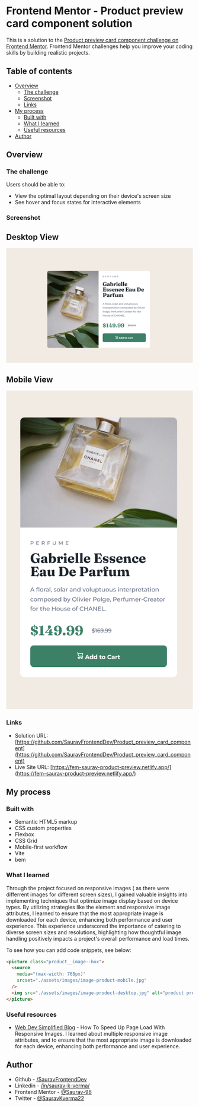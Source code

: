 # Frontend Mentor - Product preview card component solution

This is a solution to the [Product preview card component challenge on Frontend Mentor](https://www.frontendmentor.io/challenges/product-preview-card-component-GO7UmttRfa). Frontend Mentor challenges help you improve your coding skills by building realistic projects.

## Table of contents

- [Overview](#overview)
  - [The challenge](#the-challenge)
  - [Screenshot](#screenshot)
  - [Links](#links)
- [My process](#my-process)
  - [Built with](#built-with)
  - [What I learned](#what-i-learned)
  - [Useful resources](#useful-resources)
- [Author](#author)

## Overview

### The challenge

Users should be able to:

- View the optimal layout depending on their device's screen size
- See hover and focus states for interactive elements

### Screenshot

## Desktop View

![](./assets/screenshots/desktop_04.png)

## Mobile View

![](./assets/screenshots/mobile_04.png)

### Links

- Solution URL: [https://github.com/SauravFrontendDev/Product_preview_card_component](https://github.com/SauravFrontendDev/Product_preview_card_component)
- Live Site URL: [https://fem-saurav-product-preview.netlify.app/](https://fem-saurav-product-preview.netlify.app/)

## My process

### Built with

- Semantic HTML5 markup
- CSS custom properties
- Flexbox
- CSS Grid
- Mobile-first workflow
- Vite
- bem

### What I learned

Through the project focused on responsive images ( as there were differrent images for different screen sizes), I gained valuable insights into implementing techniques that optimize image display based on device types. By utilizing strategies like the <picture> element and responsive image attributes, I learned to ensure that the most appropriate image is downloaded for each device, enhancing both performance and user experience. This experience underscored the importance of catering to diverse screen sizes and resolutions, highlighting how thoughtful image handling positively impacts a project's overall performance and load times.

To see how you can add code snippets, see below:

```html
<picture class="product__image--box">
  <source
    media="(max-width: 768px)"
    srcset="./assets/images/image-product-mobile.jpg"
  />
  <img src="./assets/images/image-product-desktop.jpg" alt="product preview" />
</picture>
```

### Useful resources

- [Web Dev Simplified Blog](https://blog.webdevsimplified.com/2023-05/responsive-images/) - How To Speed Up Page Load With Responsive Images.
  I learned about multiple responsive image attributes, and to ensure that the most appropriate image is downloaded for each device, enhancing both performance and user experience.

## Author

- Github - [/SauravFrontendDev](https://github.com/SauravFrontendDev)
- Linkedin - [/in/saurav-k-verma/](https://www.linkedin.com/in/saurav-k-verma/)
- Frontend Mentor - [@Saurav-98](https://www.frontendmentor.io/profile/Saurav-98)
- Twitter - [@SauravKverma22](https://twitter.com/SauravKverma22)
